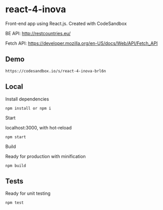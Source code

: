 # react-4-inova
Front-end app using React.js.
Created with CodeSandbox

BE API: http://restcountries.eu/

Fetch API: https://developer.mozilla.org/en-US/docs/Web/API/Fetch_API

## Demo
```
https://codesandbox.io/s/react-4-inova-brl6n
```

## Local

Install dependencies

```
npm install or npm i
```

Start

localhost:3000, with hot-reload

```
npm start
```

Build

Ready for production with minification

```
npm build
```


## Tests

Ready for unit testing

```
npm test
```


